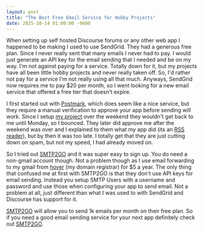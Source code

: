 ```yaml
---
layout: post
title: "The Best Free Email Service for Hobby Projects"
date: 2025-10-14 01:00:00 -0600
---
```


When setting up self hosted Discourse forums or any other web app I happened to be making I used to use SendGrid. They had a generous free plan. Since I never really sent that many emails I never had to pay. I would just generate an API key for the email sending that I needed and be on my way. I'm not against paying for a service. Totally down for it, but my projects have all been little hobby projects and never really taken off. So, I'd rather not pay for a service I'm not really using all that much. Anyways, SendGrid now requires me to pay $20 per month, so I went looking for a new email service that offered a free tier that doesn't expire.

I first started out with [Postmark][2], which does seem like a nice service, but they require a manual verification to approve your app before sending will work. Since I setup [my project][4] over the weekend they wouldn't get back to me until Monday, so I bounced. They later did approve me after the weekend was over and I explained to them what my app did (its an [RSS reader][4]), but by then it was too late. I totally get that they are just cutting down on spam, but not my speed, I had already moved on.

So I tried out [SMTP2GO][1] and it was super easy to sign up. You do need a non-gmail account though. Not a problem though as I use email forwarding to my gmail from [hover][3] (my domain registrar) for $5 a year. The only thing that confused me at first with SMTP2GO is that they don't use API keys for email sending. Instead you setup SMTP Users with a username and password and use those when configuring your app to send email. Not a problem at all, just different than what I was used to with SendGrid and Discourse has support for it.

[SMTP2GO][1] will allow you to send 1k emails per month on their free plan. So if you need a good email sending service for your next app definitely check out [SMTP2GO][1].

[1]: https://www.smtp2go.com/
[2]: https://postmarkapp.com/
[3]: https://hover.com
[4]: https://app.recourss.com
